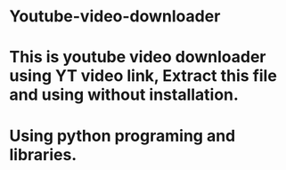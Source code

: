 # Youtube-video-downloader
# This is youtube video downloader using YT video link, Extract this file and using without installation.
# Using python programing and libraries.
